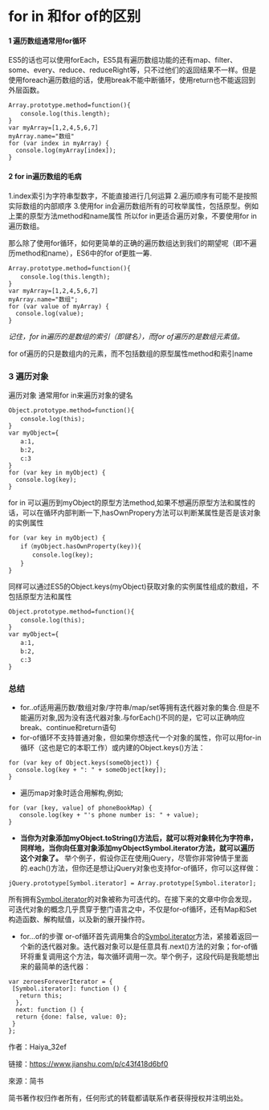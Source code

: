 for in 和for of的区别
===

#### 1 遍历数组通常用for循环

ES5的话也可以使用forEach，ES5具有遍历数组功能的还有map、filter、some、every、reduce、reduceRight等，只不过他们的返回结果不一样。但是使用foreach遍历数组的话，使用break不能中断循环，使用return也不能返回到外层函数。

```
Array.prototype.method=function(){
　　console.log(this.length);
}
var myArray=[1,2,4,5,6,7]
myArray.name="数组"
for (var index in myArray) {
  console.log(myArray[index]);
}
```

#### 2 for in遍历数组的毛病

1.index索引为字符串型数字，不能直接进行几何运算
 2.遍历顺序有可能不是按照实际数组的内部顺序
 3.使用for in会遍历数组所有的可枚举属性，包括原型。例如上栗的原型方法method和name属性
 所以for in更适合遍历对象，不要使用for in遍历数组。

那么除了使用for循环，如何更简单的正确的遍历数组达到我们的期望呢（即不遍历method和name），ES6中的for of更胜一筹.

```
Array.prototype.method=function(){
　　console.log(this.length);
}
var myArray=[1,2,4,5,6,7]
myArray.name="数组";
for (var value of myArray) {
  console.log(value);
}
```

*记住，for in遍历的是数组的索引（即键名），而for of遍历的是数组元素值。*

for of遍历的只是数组内的元素，而不包括数组的原型属性method和索引name

### 3 遍历对象

遍历对象 通常用for in来遍历对象的键名

```
Object.prototype.method=function(){
　　console.log(this);
}
var myObject={
　　a:1,
　　b:2,
　　c:3
}
for (var key in myObject) {
  console.log(key);
}
```

for in 可以遍历到myObject的原型方法method,如果不想遍历原型方法和属性的话，可以在循环内部判断一下,hasOwnPropery方法可以判断某属性是否是该对象的实例属性

```
for (var key in myObject) {
　　if（myObject.hasOwnProperty(key)){
　　　　console.log(key);
　　}
}
```

同样可以通过ES5的Object.keys(myObject)获取对象的实例属性组成的数组，不包括原型方法和属性

```
Object.prototype.method=function(){
　　console.log(this);
}
var myObject={
　　a:1,
　　b:2,
　　c:3
}
```

### 总结

- for..of适用遍历数/数组对象/字符串/map/set等拥有迭代器对象的集合.但是不能遍历对象,因为没有迭代器对象.与forEach()不同的是，它可以正确响应break、continue和return语句
- for-of循环不支持普通对象，但如果你想迭代一个对象的属性，你可以用for-in循环（这也是它的本职工作）或内建的Object.keys()方法：

```
for (var key of Object.keys(someObject)) {
  console.log(key + ": " + someObject[key]);
}
```

- 遍历map对象时适合用解构,例如;

```
for (var [key, value] of phoneBookMap) {
   console.log(key + "'s phone number is: " + value);
}
```

-  **当你为对象添加myObject.toString()方法后，就可以将对象转化为字符串，同样地，当你向任意对象添加myObjectSymbol.iterator方法，就可以遍历这个对象了。**
   举个例子，假设你正在使用jQuery，尽管你非常钟情于里面的.each()方法，但你还是想让jQuery对象也支持for-of循环，你可以这样做：

```
jQuery.prototype[Symbol.iterator] = Array.prototype[Symbol.iterator];
```

所有拥有[Symbol.iterator]()的对象被称为可迭代的。在接下来的文章中你会发现，可迭代对象的概念几乎贯穿于整门语言之中，不仅是for-of循环，还有Map和Set构造函数、解构赋值，以及新的展开操作符。

- for...of的步骤
   or-of循环首先调用集合的[Symbol.iterator]()方法，紧接着返回一个新的迭代器对象。迭代器对象可以是任意具有.next()方法的对象；for-of循环将重复调用这个方法，每次循环调用一次。举个例子，这段代码是我能想出来的最简单的迭代器：

```
var zeroesForeverIterator = {
 [Symbol.iterator]: function () {
   return this;
  },
  next: function () {
  return {done: false, value: 0};
 }
};
```

作者：Haiya_32ef

链接：https://www.jianshu.com/p/c43f418d6bf0

來源：简书

简书著作权归作者所有，任何形式的转载都请联系作者获得授权并注明出处。